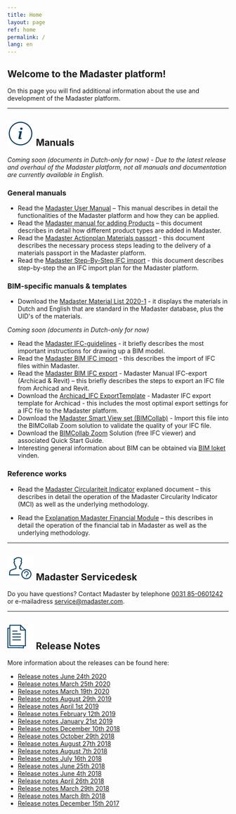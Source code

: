 ```yaml
---
title: Home
layout: page
ref: home
permalink: /
lang: en
---
```


## Welcome to the Madaster platform!
On this page you will find additional information about the use and development of the Madaster platform.

---

## <img class="header-img" src="/assets/images/767.svg"> Manuals

_Coming soon (documents in Dutch-only for now) - Due to the latest release and overhaul of the Madaster platform, not all manuals and documentation are currently available in English._

### General manuals

 * Read the <a href="/files/Madaster ALG - User manual UK_v20-1.pdf" target="_blank">Madaster User Manual</a> – This manual describes in detail the functionalities of the Madaster platform and how they can be applied.
 * Read the <a href="/files/Madaster ALG - Manual Add Products_UK_v20-1.pdf">Madaster manual for adding Products</a> – this document describes in detail how different product types are added in Madaster.
 * Read the  <a href="/files/Madaster ALG - Action plan_UK_v20-1.pdf">Madaster Actionplan Materials passort</a> - this document describes the necessary process steps leading to the delivery of a materials passport in the Madaster platform.
  * Read the  <a href="/files/Madaster ALG_Projectroadmap Step-by-step_UK_ v19-1.pdf">Madaster Step-By-Step IFC import</a> - this document describes step-by-step the an IFC import plan for the Madaster platform.


### BIM-specific manuals & templates

  * Download the <a href="/files/Madaster BIM - Materialen Lijst 2020-1.xlsx">Madaster Material List 2020-1</a> - it displays the materials in Dutch and English that are standard in the Madaster database, plus the UID's of the materials.

_Coming soon (documents in Dutch-only for now)_
 * Read the <a href="/files/Madaster BIM-IFC guidelines UK_v20-1 UK.pdf" target="_blank">Madaster IFC-guidelines</a> - it briefly describes the most important instructions for drawing up a BIM model.
 * Read the <a href="/files/Madaster BIM - IFC import UK_v20-1.pdf" target="_blank">Madaster BIM IFC import</a> - this describes the import of IFC files within Madaster.
 * Read the <a href="/files/Madaster BIM - IFC export UK_v20-1.pdf" target="_blank">Madaster BIM IFC export</a> - Madaster Manual IFC-export (Archicad & Revit)</a> – this briefly describes the steps to export an IFC file from Archicad and Revit.
 * Download the <a href="/files/Archicad_ExportTemplate.tpl" target="_blank">Archicad_IFC ExportTemplate</a> - Madaster IFC export template for Archicad</a> - this includes the most optimal export settings for a IFC file to the Madaster platform.
 * Download the <a href="http://www.bimcollab.com/en/Support/Support/Downloads/BIMcollab-ZOOM" target="_blank">Madaster Smart View set (BIMCollab)</a> - Import this file into the BIMCollab Zoom solution to validate the quality of your IFC file.
 * Download the <a href="http://www.bimcollab.com/en/Support/Support/Downloads/BIMcollab-ZOOM" target="_blank">BIMCollab Zoom</a> Solution (free IFC viewer) and associated Quick Start Guide.
 * Interesting general information about BIM can be obtained via <a href="https://www.bimloket.nl/BIMbasisILS" target="_blank">BIM loket</a> vinden.



### Reference works

 * Read the <a href="/files/Madaster_Circularity_Indicator_explained_v1.1.pdf" target="_blank">Madaster Circulariteit Indicator</a> explaned document – this describes in detail the operation of the Madaster Circularity Indicator (MCI) as well as the underlying methodology.
 
* Read the <a href="/files/20180802_Toelichting_financiele_tab_V1.0_nl.pdf" target="_blank">Explanation Madaster Financial Module</a> – this describes in detail the operation of the financial tab in Madaster as well as the underlying methodology.

---

## <img class="header-img" src="/assets/images/771.svg"> Madaster Servicedesk
Do you have questions? Contact Madaster by telephone [0031 85-0601242](tel:+31850601242) or e-mailadress <service@madaster.com>.

---

## <img class="header-img" src="/assets/images/770.svg"> Release Notes

More information about the releases can be found here:

* <a href="/files/Madaster Releasenotes_2020_04_UK.pdf" target="_blank">Release notes June 24th 2020</a>
* <a href="/files/Releasenotes_Release_2020_03_UK.pdf" target="_blank">Release notes March 25th 2020</a>
* <a href="/files/Releasenotes_Release_2020_0102_UK.pdf" target="_blank">Release notes March 19th 2020</a>
* <a href="/files/Releasenotes_Release_2019.8_en.pdf" target="_blank">Release notes August 29th 2019</a>
* <a href="/files/Releasenotes_Release_2019.3_en.pdf" target="_blank">Release notes April 1st 2019</a>
* <a href="/files/Releasenotes_Release_2019.2_en.pdf" target="_blank">Release notes February 12th 2019</a>
* <a href="/files/Releasenotes_Release_2019.1_en.pdf" target="_blank">Release notes January 21st 2019</a>
* <a href="/files/Releasenotes_Release_2018.12_en.pdf" target="_blank">Release notes December 10th 2018</a>
* <a href="/files/Releasenotes_Release_2018.9_en.pdf" target="_blank">Release notes October 29th 2018</a>
* <a href="/files/Releasenotes_Release_2018.8_en.pdf" target="_blank">Release notes August 27th 2018</a>
* <a href="/files/Releasenotes_Release_2018.7_en.pdf" target="_blank">Release notes August 7th 2018</a>
* <a href="/files/Releasenotes_Release_2018.6_en.pdf" target="_blank">Release notes July 16th 2018</a>
* <a href="/files/Releasenotes_Release_2018.5_en.pdf" target="_blank">Release notes June 25th 2018</a>
* <a href="/files/Releasenotes_Release_2018.4_en.pdf" target="_blank">Release notes June 4th 2018</a>
* <a href="/files/Releasenotes_Release_2018.3_en.pdf" target="_blank">Release notes April 26th 2018</a>
* <a href="/files/Releasenotes_Release_2018.2_en.pdf" target="_blank">Release notes March 29th 2018</a>
* <a href="/files/Releasenotes_Release_2018.1_en.pdf" target="_blank">Release notes March 8th 2018</a>
* <a href="/files/Releasenotes_Release_2017.1_en.pdf" target="_blank">Release notes December 15th 2017</a>
